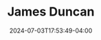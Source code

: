 ---
title: James Duncan
date: 2024-07-03T17:53:49-04:00
featured_image: James-Duncan.webp
featured_image_attr: 
featured_image_attr_link: 
Socials:
  Facebook: JamesDuncanUCF
  Twitter: 
  Instagram: james_.duncan
  LinkedIn: 
  IBDB: 
  IMDb:
  YouTube: jamesduncan8124
  Website: https://jamesduncanpvhs.wixsite.com/actor
---